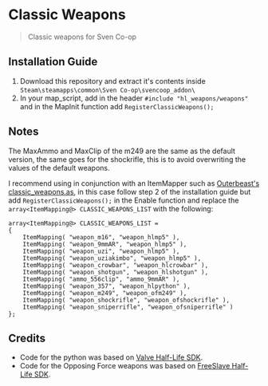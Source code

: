 # Classic Weapons
> Classic weapons for Sven Co-op

## Installation Guide

1. Download this repository and extract it's contents inside `Steam\steamapps\common\Sven Co-op\svencoop_addon\`
2. In your map_script, add in the header `#include "hl_weapons/weapons"` and in the MapInit function add `RegisterClassicWeapons();`

## Notes

The MaxAmmo and MaxClip of the m249 are the same as the default version, the same goes for the shockrifle, this is to avoid overwriting the values of the default weapons.

I recommend using in conjunction with an ItemMapper such as [Outerbeast's classic_weapons.as](https://github.com/Outerbeast/Entities-and-Gamemodes/blob/master/classic_weapons.as), in this case follow step 2 of the installation guide but add `RegisterClassicWeapons();` in the Enable function and replace the `array<ItemMapping@> CLASSIC_WEAPONS_LIST`
with the following:
```
array<ItemMapping@> CLASSIC_WEAPONS_LIST = 
{
    ItemMapping( "weapon_m16", "weapon_hlmp5" ),
    ItemMapping( "weapon_9mmAR", "weapon_hlmp5" ),
    ItemMapping( "weapon_uzi", "weapon_hlmp5" ),
    ItemMapping( "weapon_uziakimbo", "weapon_hlmp5" ),
    ItemMapping( "weapon_crowbar", "weapon_hlcrowbar" ),
    ItemMapping( "weapon_shotgun", "weapon_hlshotgun" ),
    ItemMapping( "ammo_556clip", "ammo_9mmAR" ),
    ItemMapping( "weapon_357", "weapon_hlpython" ),
    ItemMapping( "weapon_m249", "weapon_ofm249" ),
    ItemMapping( "weapon_shockrifle", "weapon_ofshockrifle" ),
    ItemMapping( "weapon_sniperrifle", "weapon_ofsniperrifle" )
};
```

## Credits

* Code for the python  was based on [Valve Half-Life SDK](https://github.com/ValveSoftware/halflife).
* Code for the Opposing Force weapons was based on [FreeSlave Half-Life SDK](https://github.com/FreeSlave/hlsdk-xash3d).
